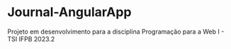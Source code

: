 # Journal-AngularApp
Projeto em desenvolvimento para a disciplina Programação para a Web I - TSI IFPB 2023.2
